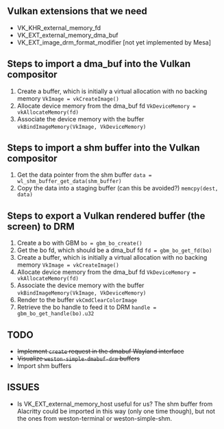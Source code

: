 ## Vulkan extensions that we need
* VK_KHR_external_memory_fd
* VK_EXT_external_memory_dma_buf
* VK_EXT_image_drm_format_modifier [not yet implemented by Mesa]

## Steps to import a dma_buf into the Vulkan compositor
1. Create a buffer, which is initially a virtual allocation with no backing
memory
`VkImage = vkCreateImage()`
2. Allocate device memory from the dma_buf fd
`VkDeviceMemory = vkAllocateMemory(fd)`
3. Associate the device memory with the buffer
`vkBindImageMemory(VkImage, VkDeviceMemory)`

## Steps to import a shm buffer into the Vulkan compositor
1. Get the data pointer from the shm buffer
`data = wl_shm_buffer_get_data(shm_buffer)`
2. Copy the data into a staging buffer (can this be avoided?)
`memcpy(dest, data)`

## Steps to export a Vulkan rendered buffer (the screen) to DRM
1. Create a bo with GBM
`bo = gbm_bo_create()`
2. Get the bo fd, which should be a dma_buf fd
`fd = gbm_bo_get_fd(bo)`
3. Create a buffer, which is initially a virtual allocation with no backing
memory
`VkImage = vkCreateImage()`
4. Allocate device memory from the dma_buf fd
`VkDeviceMemory = vkAllocateMemory(fd)`
5. Associate the device memory with the buffer
`vkBindImageMemory(VkImage, VkDeviceMemory)`
6. Render to the buffer
`vkCmdClearColorImage`
7. Retrieve the bo handle to feed it to DRM
`handle = gbm_bo_get_handle(bo).u32`

## TODO
* ~~Implement `create` request in the dmabuf Wayland interface~~
* ~~Visualize `weston-simple-dmabuf-drm` buffers~~
* Import shm buffers

## ISSUES
* Is VK_EXT_external_memory_host useful for us? The shm buffer from Alacritty
  could be imported in this way (only one time though), but not the ones from
  weston-terminal or weston-simple-shm.
